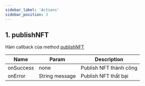 ```yaml
---
sidebar_label: 'Actions'
sidebar_position: 3
---
```


## 1. publishNFT

Hàm callback của method [publishNFT](/docs/sdk/android/services/market-place#7-hàm-publishnft)

| Name  | Param | Description |
| ------------- | ------------- | ------------- |
| onSuccess | none | Publish NFT thành công | 
| onError  | String message |Publish NFT thất bại |
